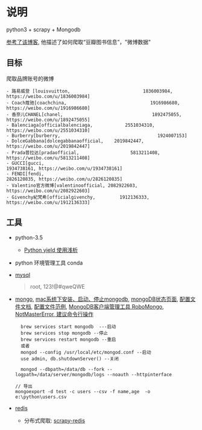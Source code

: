 # 说明

python3 + scrapy + Mongodb

[参考了该博客](https://segmentfault.com/a/1190000008334147), 他描述了如何爬取“豆瓣图书信息”，"微博数据"

## 目标

爬取品牌账号的微博

```
- 路易威登 [louisvuitton, 							1836003984, https://weibo.com/u/1836003984]
- Coach蔻驰[coachchina, 								1916986680, https://weibo.com/u/1916986680]
- 香奈儿CHANEL[chanel, 								1892475055, https://weibo.com/u/1892475055]
- Balenciaga[officialbalenciaga, 			2551034310, https://weibo.com/u/2551034310]
- Burberry[burberry, 									1924007153]
- DolceGabbana[dolcegabbanaofficial, 	2019842447, https://weibo.com/u/2019842447]
- Prada普拉达[pradaofficial, 					5813211408, https://weibo.com/u/5813211408]
- GUCCI[gucci, 												1934738161, https://weibo.com/u/1934738161]
- FENDI[fendi, 												2826120835, https://weibo.com/u/2826120835]
- Valentino官方微博[valentinoofficial, 2082922603, https://weibo.com/u/2082922603]
- Givenchy紀梵希[officialgivenchy, 		1912136333, https://weibo.com/u/1912136333]
```

## 工具

* python-3.5
	- [Python yield 使用浅析](https://www.ibm.com/developerworks/cn/opensource/os-cn-python-yield/)
* python 环境管理工具 conda
* [mysql](https://dev.mysql.com/downloads/file/?id=479845)
	> root, 123!@#qweQWE
* [mongo](https://blog.csdn.net/tymatlab/article/details/78532176), [mac系统下安装、启动、停止mongodb](https://www.cnblogs.com/haonanZhang/p/8213947.html), [mongoDB状态页面](https://www.cnblogs.com/ee900222/p/mongodb_1.html), [配置文件文档](https://docs.mongodb.com/manual/reference/configuration-options/), [配置文件范例](https://www.jianshu.com/p/f179ce608391), [MongoDB客户端管理工具 RoboMongo](https://blog.csdn.net/chszs/article/details/51348248), [NotMasterError, 建议命令行操作](https://www.jianshu.com/p/3a2acd1328a9)
  ```
	brew services start mongodb  ---启动
	brew services stop mongodb --停止
	brew services restart mongodb --重启
	或者
	mongod --config /usr/local/etc/mongod.conf --启动
	use admin, db.shutdownServer() --关闭

	mongod --dbpath=/data/db --fork --logpath=/data/server/mongodb/logs --noauth --httpinterface
	```

	```
	// 导出
	mongoexport -d test -c users --csv -f name,age  -o e:\python\users.csv
	```

* [redis]()
	- 分布式爬取: [scrapy-redis](https://github.com/rolando/scrapy-redis)